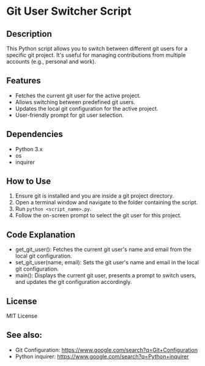 # Git User Switcher Script

## Description
This Python script allows you to switch between different git users for a specific git project. It's useful for managing contributions from multiple accounts (e.g., personal and work).

## Features
- Fetches the current git user for the active project.
- Allows switching between predefined git users.
- Updates the local git configuration for the active project.
- User-friendly prompt for git user selection.

## Dependencies
- Python 3.x
- os
- inquirer

## How to Use
1. Ensure git is installed and you are inside a git project directory.
2. Open a terminal window and navigate to the folder containing the script.
3. Run `python <script_name>.py`.
4. Follow the on-screen prompt to select the git user for this project.

## Code Explanation
- get_git_user(): Fetches the current git user's name and email from the local git configuration.
- set_git_user(name, email): Sets the git user's name and email in the local git configuration.
- main(): Displays the current git user, presents a prompt to switch users, and updates the git configuration accordingly.

## License
MIT License

## See also:
- Git Configuration: https://www.google.com/search?q=Git+Configuration
- Python inquirer: https://www.google.com/search?q=Python+inquirer
